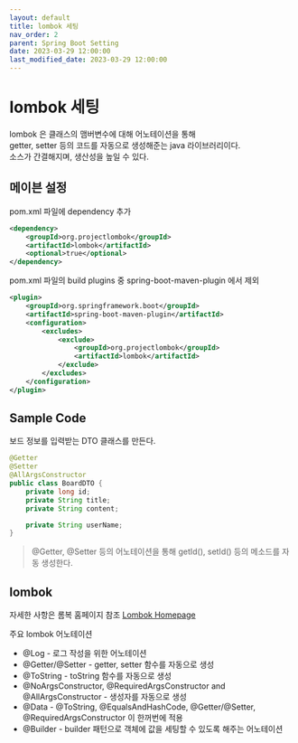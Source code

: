 ```yaml
---
layout: default
title: lombok 세팅
nav_order: 2
parent: Spring Boot Setting
date: 2023-03-29 12:00:00
last_modified_date: 2023-03-29 12:00:00
---
```



# lombok 세팅 #   
lombok 은 클래스의 맴버변수에 대해 어노테이션을 통해   
getter, setter 등의 코드를 자동으로 생성해준는 java 라이브러리이다.    
소스가 간결해지며, 생산성을 높일 수 있다. 

## 메이븐 설정 ##  

pom.xml 파일에 dependency 추가
```xml
<dependency>
    <groupId>org.projectlombok</groupId>
    <artifactId>lombok</artifactId>
    <optional>true</optional>
</dependency>
```

pom.xml 파일의 build plugins 중 spring-boot-maven-plugin 에서 제외 
```xml
<plugin>
    <groupId>org.springframework.boot</groupId>
    <artifactId>spring-boot-maven-plugin</artifactId>
    <configuration>
        <excludes>
            <exclude>
                <groupId>org.projectlombok</groupId>
                <artifactId>lombok</artifactId>
            </exclude>
        </excludes>
    </configuration>
</plugin>
```

## Sample Code ##

보드 정보를 입력받는 DTO 클래스를 만든다. 
```java
@Getter
@Setter
@AllArgsConstructor
public class BoardDTO {
    private long id;
    private String title;
    private String content;

    private String userName;
}
```
> @Getter, @Setter 등의 어노테이션을 통해 getId(), setId() 등의 메소드를 자동 생성한다.    

## lombok ##

자세한 사항은 롬복 홈페이지 참조 [Lombok Homepage](https://projectlombok.org/ "Lombok Homepage")    

주요 lombok 어노테이션   
* @Log - 로그 작성을 위한 어노테이션   
* @Getter/@Setter - getter, setter 함수를 자동으로 생성   
* @ToString - toString 함수를 자동으로 생성   
* @NoArgsConstructor, @RequiredArgsConstructor and @AllArgsConstructor - 생성자를 자동으로 생성   
* @Data - @ToString, @EqualsAndHashCode, @Getter/@Setter, @RequiredArgsConstructor 이 한꺼번에 적용   
* @Builder - builder 패턴으로 객체에 값을 세팅할 수 있도록 해주는 어노테이션   